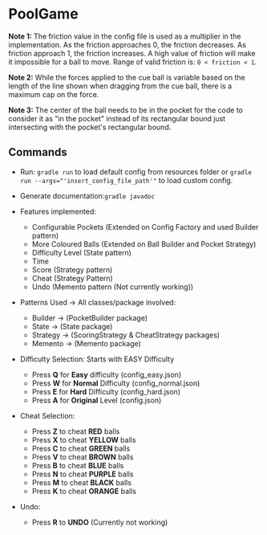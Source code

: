 # PoolGame

**Note 1:** The friction value in the config file is used as a multiplier in the
implementation. As the friction approaches 0, the friction decreases. As friction
approach 1, the friction increases. A high value of friction will make it 
impossible for a ball to move. Range of valid friction is: `0 < friction < 1`.

**Note 2:** While the forces applied to the cue ball is variable based on the
length of the line shown when dragging from the cue ball, there is a maximum cap
on the force.

**Note 3:** The center of the ball needs to be in the pocket for the code to 
consider it as "in the pocket" instead of its rectangular bound just intersecting
with the pocket's rectangular bound.

## Commands

* Run: `gradle run` to load default config from resources folder or 
`gradle run --args="'insert_config_file_path'"` to load custom config.

* Generate documentation:`gradle javadoc`

* Features implemented:
  * Configurable Pockets (Extended on Config Factory and used Builder pattern)
  * More Coloured Balls (Extended on Ball Builder and Pocket Strategy)
  * Difficulty Level (State pattern)
  * Time
  * Score (Strategy pattern)
  * Cheat (Strategy Pattern)
  * Undo (Memento pattern (Not currently working))

* Patterns Used -> All classes/package involved:
  * Builder -> (PocketBuilder package)
  * State -> (State package)
  * Strategy -> (ScoringStrategy & CheatStrategy packages)
  * Memento -> (Memento package)

* Difficulty Selection: Starts with EASY Difficulty
  * Press **Q** for **Easy** difficulty (config_easy.json)
  * Press **W** for **Normal** Difficulty (config_normal.json)
  * Press **E** for **Hard** Difficulty (config_hard.json)
  * Press **A** for **Original** Level (config.json)

* Cheat Selection:
  * Press **Z** to cheat **RED** balls
  * Press **X** to cheat **YELLOW** balls
  * Press **C** to cheat **GREEN** balls
  * Press **V** to cheat **BROWN** balls
  * Press **B** to cheat **BLUE** balls
  * Press **N** to cheat **PURPLE** balls
  * Press **M** to cheat **BLACK** balls
  * Press **K** to cheat **ORANGE** balls

* Undo:
  * Press **R** to **UNDO** (Currently not working)

